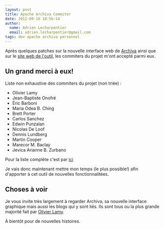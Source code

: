 ```yaml
---
layout: post
title: Apache Archiva Commiter
date: 2012-09-16 18:56:14
author:
  name: Adrien Lecharpentier
  email: adrien.lecharpentier@gmail.com
tags: dev apache archiva personnel
---
```

Après quelques patches sur la nouvelle interface web de [Archiva][1] ainsi que sur le [site web de l'outil][2], les commiters du projet m'ont accepté parmi eux.

## Un grand merci à eux!

Liste non exhaustive des commiters du projet (non triée) :

 - Olivier Lamy
 - Jean-Baptiste Onofré
 - Éric Barboni
 - Maria Odea B. Ching
 - Brett Porter
 - Carlos Sanchez
 - Edwin Punzalan
 - Nicolas De Loof
 - Dennis Lundberg
 - Martin Cooper
 - Marecor M. Baclay
 - Jevica Arianne B. Zurbano

Pour la liste complète c'est par [ici][4]

Je vais donc maintenant mettre mon temps (le plus possible!) afin d'apporter à
cet outil de nouvelles fonctionnalitées.

## Choses à voir
Je vous invite très largement à regarder Archiva, sa nouvelle interface
graphique mais aussi les blogs qui y sont liés. Ils sont tous ou la plus grande
majorité fait par [Olivier Lamy][3].

À bientôt pour de nouvelles histoires.

[1]: https://t.co/Mjf7bsqX
[2]: http://archiva.apache.org
[3]: http://archiva.apache.org/team-list.html
[4]: http://olamy.blogspot.fr/
